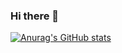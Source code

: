 ### Hi there 👋

[![Anurag's GitHub stats](https://github-readme-stats.vercel.app/api?username=Abhijeet41)](https://github.com/Abhijeet41?tab=repositories)
